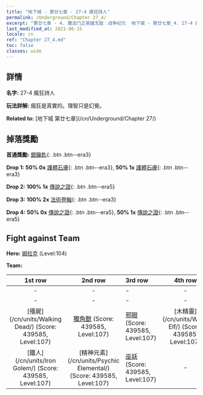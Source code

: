 ```yaml
---
title: "地下城 - 第廿七章 - 27-4 瘋狂詩人"
permalink: /Underground/Chapter 27_4/
excerpt: "第廿七章 - 4. 魔法门之英雄无敌：战争纪元  地下城 - 第廿七章_4. 27-4 瘋狂詩人"
last_modified_at: 2021-06-15
locale: cn
ref: "Chapter 27_4.md"
toc: false
classes: wide
---
```


## 詳情

 **名字:** 27-4 瘋狂詩人

 **玩法詳解:**       瘋狂是真實的。理智只是幻覺。

 **Related to:** [地下城 第廿七章](/cn/Underground/Chapter 27/)

## 掉落獎勵

 **首通獎勵:** [銀鑰匙](/cn/Items/con_693/){: .btn .btn--era3}

 **Drop 1:** **50% 0x** [護體石膚](/cn/Items/her_452/){: .btn .btn--era3}, **50% 1x** [護體石膚](/cn/Items/her_452/){: .btn .btn--era3}

 **Drop 2:** **100% 1x** [傳說之證](/cn/Items/mat_102/){: .btn .btn--era5}

 **Drop 3:** **100% 2x** [法術卷軸](/cn/Items/con_694/){: .btn .btn--era3}

 **Drop 4:** **50% 0x** [傳說之證](/cn/Items/mat_95/){: .btn .btn--era5}, **50% 1x** [傳說之證](/cn/Items/mat_95/){: .btn .btn--era5}


## Fight against Team
 **Hero:** [姆拉克](/cn/heroes/Mullich/) (Level:104)

 **Team:**


  | 1st row | 2nd row | 3rd row | 4th row |
  |:----:|:----:|:----|:----:|
  | - | - | - | - |
  | - | - | - | - |
  | [殭屍](/cn/units/Walking Dead/) (Score: 439585, Level:107)  | [獨角獸](/cn/units/Unicorn/) (Score: 439585, Level:107)  | [邪眼](/cn/units/Beholder/) (Score: 439585, Level:107)  | [木精靈](/cn/units/Wood Elf/) (Score: 439585, Level:107)  |
  | [鐵人](/cn/units/Iron Golem/) (Score: 439585, Level:107)  | [精神元素](/cn/units/Psychic Elemental/) (Score: 439585, Level:107)  | [巫妖](/cn/units/Lich/) (Score: 439585, Level:107)  | - |


